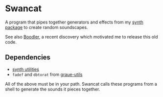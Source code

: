 # Swancat

A program that pipes together generators and effects
from my [synth package](https://github.com/graue/synth)
to create random soundscapes.

See also [Boodler](http://boodler.org),
a recent discovery which motivated me
to release this old code.

## Dependencies

 * [synth utilities](https://github.com/graue/synth)
 * `fadef` and `dbtorat` from
   [graue-utils](https://github.com/graue/graue-utils)

All of the above must be in your path.
Swancat calls these programs from a shell
to generate the sounds it pieces together.
